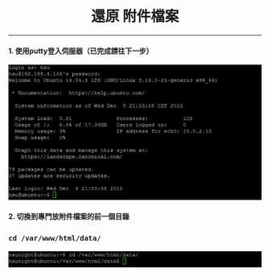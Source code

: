 # **<center>還原 附件檔案</center>**

---

#### 1. 使用putty登入伺服器（已完成請往下一步）
![](../img/inst_part1/part1_4.png)

#### 2. 切換到專門放附件檔案的前一個目錄
### ```cd /var/www/html/data/```
![](../img/bkup_part3/part3_1.png)

